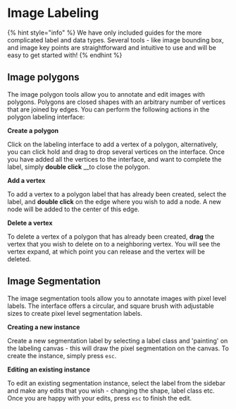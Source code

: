 # Image Labeling

{% hint style="info" %}
We have only included guides for the more complicated label and data types. Several tools - like image bounding box, and image key points are straightforward and intuitive to use and will be easy to get started with!
{% endhint %}

## Image polygons

The image polygon tools allow you to annotate and edit images with polygons. Polygons are closed shapes with an arbitrary number of vertices that are joined by edges. You can perform the following actions in the polygon labeling interface:

**Create a polygon**

Click on the labeling interface to add a vertex of a polygon, alternatively, you can click hold and drag to drop several vertices on the interface. Once you have added all the vertices to the interface, and want to complete the label, simply **double click** __to close the polygon. 

**Add a vertex**

To add a vertex to a polygon label that has already been created, select the label, and **double click** on the edge where you wish to add a node. A new node will be added to the center of this edge. 

**Delete a vertex**

To delete a vertex of a polygon that has already been created, **drag** the vertex that you wish to delete on to a neighboring vertex. You will see the vertex expand, at which point you can release and the vertex will be deleted. 

## Image Segmentation

The image segmentation tools allow you to annotate images with pixel level labels. The interface offers a circular, and square brush with adjustable sizes to create pixel level segmentation labels. 

**Creating a new instance**

Create a new segmentation label by selecting a label class and 'painting' on the labeling canvas - this will draw the pixel segmentation on the canvas. To create the instance, simply press `esc`.

**Editing an existing instance**

To edit an existing segmentation instance, select the label from the sidebar and make any edits that you wish - changing the shape, label class etc. Once you are happy with your edits, press `esc` to finish the edit. 

